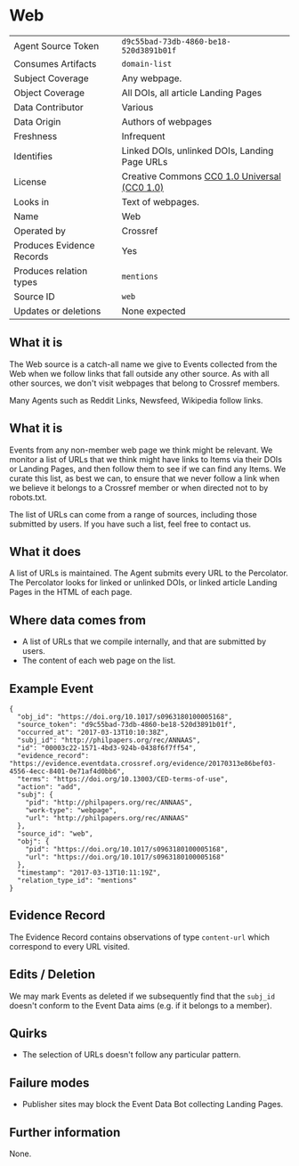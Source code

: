 # Web

| | |
|---------------------------|-|
| Agent Source Token        | `d9c55bad-73db-4860-be18-520d3891b01f` |
| Consumes Artifacts        | `domain-list` |
| Subject Coverage          | Any webpage. |
| Object Coverage           | All DOIs, all article Landing Pages |
| Data Contributor          | Various |
| Data Origin               | Authors of webpages |
| Freshness                 | Infrequent |
| Identifies                | Linked DOIs, unlinked DOIs, Landing Page URLs |
| License                   | Creative Commons [CC0 1.0 Universal (CC0 1.0)](https://creativecommons.org/publicdomain/zero/1.0/) |
| Looks in                  | Text of webpages. |
| Name                      | Web |
| Operated by               | Crossref |
| Produces Evidence Records | Yes |
| Produces relation types   | `mentions` |
| Source ID                 | `web` |
| Updates or deletions      | None expected |

## What it is

The Web source is a catch-all name we give to Events collected from the Web when we follow links that fall outside any other source. As with all other sources, we don't visit webpages that belong to Crossref members.

Many Agents such as Reddit Links, Newsfeed, Wikipedia follow links.

## What it is

Events from any non-member web page we think might be relevant. We monitor a list of URLs that we think might have links to Items via their DOIs or Landing Pages, and then follow them to see if we can find any Items. We curate this list, as best we can, to ensure that we never follow a link when we believe it belongs to a Crossref member or when directed not to by robots.txt.

The list of URLs can come from a range of sources, including those submitted by users. If you have such a list, feel free to contact us. 

## What it does

A list of URLs is maintained. The Agent submits every URL to the Percolator. The Percolator looks for linked or unlinked DOIs, or linked article Landing Pages in the HTML of each page.

## Where data comes from

 - A list of URLs that we compile internally, and that are submitted by users.
 - The content of each web page on the list.

## Example Event

    {
      "obj_id": "https://doi.org/10.1017/s0963180100005168",
      "source_token": "d9c55bad-73db-4860-be18-520d3891b01f",
      "occurred_at": "2017-03-13T10:10:38Z",
      "subj_id": "http://philpapers.org/rec/ANNAAS",
      "id": "00003c22-1571-4bd3-924b-0438f6f7ff54",
      "evidence_record": "https://evidence.eventdata.crossref.org/evidence/20170313e86bef03-4556-4ecc-8401-0e71af4d0bb6",
      "terms": "https://doi.org/10.13003/CED-terms-of-use",
      "action": "add",
      "subj": {
        "pid": "http://philpapers.org/rec/ANNAAS",
        "work-type": "webpage",
        "url": "http://philpapers.org/rec/ANNAAS"
      },
      "source_id": "web",
      "obj": {
        "pid": "https://doi.org/10.1017/s0963180100005168",
        "url": "https://doi.org/10.1017/s0963180100005168"
      },
      "timestamp": "2017-03-13T10:11:19Z",
      "relation_type_id": "mentions"
    }

## Evidence Record

The Evidence Record contains observations of type `content-url` which correspond to every URL visited.

## Edits / Deletion

We may mark Events as deleted if we subsequently find that the `subj_id` doesn't conform to the Event Data aims (e.g. if it belongs to a member). 

## Quirks

 - The selection of URLs doesn't follow any particular pattern. 

## Failure modes

 - Publisher sites may block the Event Data Bot collecting Landing Pages.

## Further information

None.
